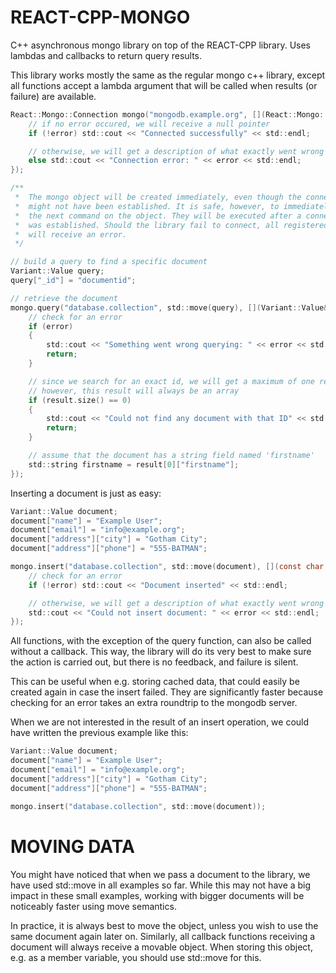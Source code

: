 REACT-CPP-MONGO
===============

C++ asynchronous mongo library on top of the REACT-CPP library. Uses lambdas and callbacks to return query results.

This library works mostly the same as the regular mongo c++ library, except all functions accept a lambda argument
that will be called when results (or failure) are available.

```c
React::Mongo::Connection mongo("mongodb.example.org", [](React::Mongo::Connection *connection, const char *error) {
    // if no error occured, we will receive a null pointer
    if (!error) std::cout << "Connected successfully" << std::endl;

    // otherwise, we will get a description of what exactly went wrong
    else std::cout << "Connection error: " << error << std::endl;
});

/**
 *  The mongo object will be created immediately, even though the connection
 *  might not have been established. It is safe, however, to immediately run
 *  the next command on the object. They will be executed after a connection
 *  was established. Should the library fail to connect, all registered calls
 *  will receive an error.
 */

// build a query to find a specific document
Variant::Value query;
query["_id"] = "documentid";

// retrieve the document
mongo.query("database.collection", std::move(query), [](Variant::Value&& result, const char *error) {
    // check for an error
    if (error)
    {
        std::cout << "Something went wrong querying: " << error << std::endl;
        return;
    }

    // since we search for an exact id, we will get a maximum of one result
    // however, this result will always be an array
    if (result.size() == 0)
    {
        std::cout << "Could not find any document with that ID" << std::endl;
        return;
    }

    // assume that the document has a string field named 'firstname'
    std::string firstname = result[0]["firstname"];
});
```

Inserting a document is just as easy:

```c
Variant::Value document;
document["name"] = "Example User";
document["email"] = "info@example.org";
document["address"]["city"] = "Gotham City";
document["address"]["phone"] = "555-BATMAN";

mongo.insert("database.collection", std::move(document), [](const char *error) {
    // check for an error
    if (!error) std::cout << "Document inserted" << std::endl;

    // otherwise, we will get a description of what exactly went wrong
    std::cout << "Could not insert document: " << error << std::endl;
});
```

All functions, with the exception of the query function, can also be called
without a callback. This way, the library will do its very best to make sure
the action is carried out, but there is no feedback, and failure is silent.

This can be useful when e.g. storing cached data, that could easily be created
again in case the insert failed. They are significantly faster because checking
for an error takes an extra roundtrip to the mongodb server.

When we are not interested in the result of an insert operation, we could have
written the previous example like this:

```c
Variant::Value document;
document["name"] = "Example User";
document["email"] = "info@example.org";
document["address"]["city"] = "Gotham City";
document["address"]["phone"] = "555-BATMAN";

mongo.insert("database.collection", std::move(document));
```

MOVING DATA
===========
You might have noticed that when we pass a document to the library, we have used
std::move in all examples so far. While this may not have a big impact in these
small examples, working with bigger documents will be noticeably faster using
move semantics.

In practice, it is always best to move the object, unless you wish to use the
same document again later on. Similarly, all callback functions receiving a
document will always receive a movable object. When storing this object, e.g.
as a member variable, you should use std::move for this.
